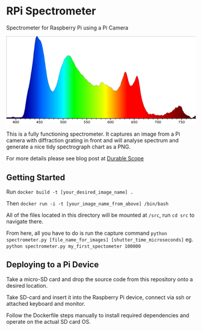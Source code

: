 # RPi Spectrometer
Spectrometer for Raspberry Pi using a Pi Camera

![Example Spectrograph](spectrum_sample.png)

This is a fully functioning spectrometer. It captures an image from a Pi camera with diffraction grating in front and will analyse spectrum and generate a nice tidy spectrograph chart as a PNG.

For more details please see blog post at [Durable Scope](http://blog.durablescope.com/post/BuiltASpectrometer/)

## Getting Started
Run ```docker build -t [your_desired_image_name] .```

Then ```docker run -i -t [your_image_name_from_above] /bin/bash```

All of the files located in this directory will be mounted at ```/src```, run
```cd src``` to navigate there.

From here, all you have to do is run the capture command ```python spectrometer.py [file_name_for_images] [shutter_time_microseconds]``` eg. ```python spectrometer.py my_first_spectometer 100000```

## Deploying to a Pi Device
Take a micro-SD card and drop the source code from this repository onto a desired location.

Take SD-card and insert it into the Raspberry Pi device, connect via ssh or attached keyboard and monitor.

Follow the Dockerfile steps manually to install required dependencies and operate on the actual SD card OS.

